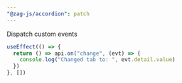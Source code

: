 ```yaml
---
"@zag-js/accordion": patch
---
```


Dispatch custom events

```js
useEffect(() => {
  return () => api.on("change", (evt) => {
    console.log("Changed tab to: ", evt.detail.value)
  })
}, [])
```
